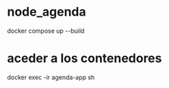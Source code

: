 # node_agenda


docker compose up --build

# aceder a los contenedores 

docker exec -ir agenda-app sh